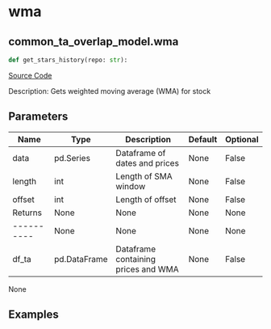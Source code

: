 # wma

## common_ta_overlap_model.wma

```python
def get_stars_history(repo: str):
```
[Source Code](https://github.com/OpenBB-finance/OpenBBTerminal/tree/main/openbb_terminal/common/technical_analysis/overlap_model.py#L66)

Description: Gets weighted moving average (WMA) for stock

## Parameters

| Name | Type | Description | Default | Optional |
| ---- | ---- | ----------- | ------- | -------- |
| data | pd.Series | Dataframe of dates and prices | None | False |
| length | int | Length of SMA window | None | False |
| offset | int | Length of offset | None | False |
| Returns | None | None | None | None |
| ---------- | None | None | None | None |
| df_ta | pd.DataFrame | Dataframe containing prices and WMA | None | False |

None

## Examples

